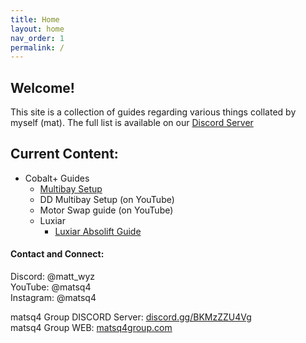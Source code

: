 ```yaml
---
title: Home
layout: home
nav_order: 1
permalink: /
---
```


## Welcome!

This site is a collection of guides regarding various things collated by myself (mat).
The full list is available on our [Discord Server](https://discord.gg/BKMzZZU4Vg)

## Current Content:
- Cobalt+ Guides
  - [Multibay Setup](/c+guides/multibay)
  - DD Multibay Setup (on YouTube)
  - Motor Swap guide (on YouTube)
  - Luxiar
    - [Luxiar Absolift Guide](/c+guides/luxiar/absolift)

#### Contact and Connect:
Discord: @matt_wyz<br>
YouTube: @matsq4<br>
Instagram: @matsq4

matsq4 Group DISCORD Server: [discord.gg/BKMzZZU4Vg](https://discord.gg/BKMzZZU4Vg)<br>
matsq4 Group WEB: [matsq4group.com](https://www.matsq4group.com)
